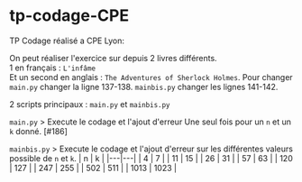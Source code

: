 # tp-codage-CPE

TP Codage réalisé a CPE Lyon:

On peut réaliser l'exercice sur depuis 2 livres différents.   
1 en français : ``L'infâme``  
Et un second en anglais : ```The Adventures of Sherlock Holmes```.
Pour changer ``main.py`` changer la ligne 137-138.
``mainbis.py`` changer les lignes 141-142.

2 scripts principaux : 
```main.py``` et ```mainbis.py```
  
```main.py``` > Execute le codage et l'ajout d'erreur Une seul fois pour un `n` et un `k` donné. [#186]

```mainbis.py``` > Execute le codage et l'ajout d'erreur sur les différentes valeurs possible de `n` et `k`.
| n | k |
|---|---|
| 4 | 7 |
|  11 | 15  |
| 26  |  31 |
|  57 | 63  |
|  120 |  127 |
| 247  |  255 |
|  502 |  511 |
|  1013 |  1023 |

